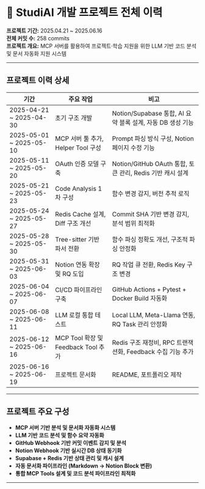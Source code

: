 # 📅 StudiAI 개발 프로젝트 전체 이력

**프로젝트 기간:** 2025.04.21 ~ 2025.06.16  
**전체 커밋 수:** 258 commits  
**프로젝트 개요:** MCP 서버를 활용하여 프로젝트·학습 지원을 위한 LLM 기반 코드 분석 및 문서 자동화 지원 시스템

---

## 프로젝트 이력 상세

| 기간 | 주요 작업 | 비고 |
| --- | --- | --- |
| 2025-04-21 ~ 2025-04-30 | 초기 구조 개발 | Notion/Supabase 통합, AI 요약 블록 설계, 자동 DB 생성 기능 |
| 2025-05-01 ~ 2025-05-10 | MCP 서버 툴 추가, Helper Tool 구성 | Prompt 파싱 방식 구성, Notion 페이지 수정 기능 |
| 2025-05-11 ~ 2025-05-20 | OAuth 인증 모델 구축 | Notion/GitHub OAuth 통합, 토큰 관리, Redis 기반 캐시 설계 |
| 2025-05-21 ~ 2025-05-23 | Code Analysis 1차 구성 | 함수 변경 감지, 버전 추적 로직 |
| 2025-05-24 ~ 2025-05-27 | Redis Cache 설계, Diff 구조 개선 | Commit SHA 기반 변경 감지, 분석 범위 최적화 |
| 2025-05-28 ~ 2025-05-30 | Tree-sitter 기반 파서 전환 | 함수 파싱 정확도 개선, 구조적 파싱 안정화 |
| 2025-05-31 ~ 2025-06-03 | Notion 연동 확장 및 RQ 도입 | RQ 작업 큐 전환, Redis Key 구조 변경 |
| 2025-06-04 ~ 2025-06-07 | CI/CD 파이프라인 구축 | GitHub Actions + Pytest + Docker Build 자동화 |
| 2025-06-08 ~ 2025-06-11 | LLM 로컬 통합 테스트 | Local LLM, Meta-Llama 연동, RQ Task 관리 안정화 |
| 2025-06-12 ~ 2025-06-16 | MCP Tool 확장 및 Feedback Tool 추가 | Redis 구조 재정비, RPC 트랜잭션화, Feedback 수집 기능 추가 |
| 2025-06-16 ~ 2025-06-19 | 프로젝트 문서화 | README, 포트폴리오 제작 |

---

## 프로젝트 주요 구성

- **MCP 서버 기반 분석 및 문서화 자동화 시스템**
- **LLM 기반 코드 분석 및 함수 요약 자동화**
- **GitHub Webhook 기반 커밋 이벤트 감지 및 분석**
- **Notion Webhook 기반 실시간 DB 상태 동기화**
- **Supabase + Redis 기반 상태 관리 및 캐시 설계**
- **자동 문서화 파이프라인 (Markdown → Notion Block 변환)**
- **통합 MCP Tools 설계 및 코드 분석 파이프라인 최적화**

---